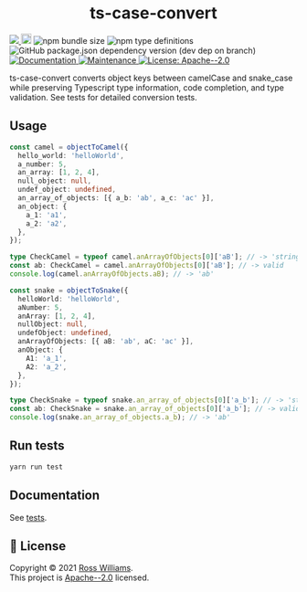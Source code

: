 <h1 align="center">ts-case-convert</h1>
<p>
  <a href="https://codecov.io/gh/RossWilliams/ts-case-convert">
    <img src="https://codecov.io/gh/RossWilliams/ts-case-convert/branch/main/graph/badge.svg?token=LO2GB8K44W"/>
  </a>
  <a href="https://badge.fury.io/js/ts-case-convert"><img src="https://badge.fury.io/js/ts-case-convert.svg" alt="npm version" height="18"></a>
  <img alt="npm bundle size" src="https://img.shields.io/bundlephobia/minzip/ts-case-convert?style=flat">
  <img alt="npm type definitions" src="https://img.shields.io/npm/types/ts-case-convert?style=flat">
  <img alt="GitHub package.json dependency version (dev dep on branch)" src="https://img.shields.io/github/package-json/dependency-version/rosswilliams/ts-case-convert/dev/typescript">
  <a href="https://github.com/RossWilliams/ts-case-convert#readme" target="_blank">
    <img alt="Documentation" src="https://img.shields.io/badge/documentation-yes-brightgreen.svg" />
  </a>
  <a href="https://github.com/RossWilliams/ts-case-convert/graphs/commit-activity" target="_blank">
    <img alt="Maintenance" src="https://img.shields.io/badge/Maintained%3F-yes-green.svg" />
  </a>
  <a href="https://github.com/RossWilliams/ts-case-convert/blob/master/LICENSE" target="_blank">
    <img alt="License: Apache--2.0" src="https://img.shields.io/github/license/RossWilliams/ts-case-convert" />
  </a>
</p>

ts-case-convert converts object keys between camelCase and snake_case while preserving Typescript type information, code completion, and type validation. See tests for detailed conversion tests.

## Usage

```typescript
const camel = objectToCamel({
  hello_world: 'helloWorld',
  a_number: 5,
  an_array: [1, 2, 4],
  null_object: null,
  undef_object: undefined,
  an_array_of_objects: [{ a_b: 'ab', a_c: 'ac' }],
  an_object: {
    a_1: 'a1',
    a_2: 'a2',
  },
});

type CheckCamel = typeof camel.anArrayOfObjects[0]['aB']; // -> 'string'
const ab: CheckCamel = camel.anArrayOfObjects[0]['aB']; // -> valid
console.log(camel.anArrayOfObjects.aB); // -> 'ab'

const snake = objectToSnake({
  helloWorld: 'helloWorld',
  aNumber: 5,
  anArray: [1, 2, 4],
  nullObject: null,
  undefObject: undefined,
  anArrayOfObjects: [{ aB: 'ab', aC: 'ac' }],
  anObject: {
    A1: 'a_1',
    A2: 'a_2',
  },
});

type CheckSnake = typeof snake.an_array_of_objects[0]['a_b']; // -> 'string'
const ab: CheckSnake = snake.an_array_of_objects[0]['a_b']; // -> valid
console.log(snake.an_array_of_objects.a_b); // -> 'ab'
```

## Run tests

```sh
yarn run test
```

## Documentation

See [tests](./test/caseConvert.test.ts).

## 📝 License

Copyright © 2021 [Ross Williams](https://github.com/RossWilliams).<br />
This project is [Apache--2.0](https://github.com/RossWilliams/ts-case-convert/blob/master/LICENSE) licensed.
